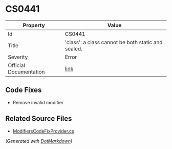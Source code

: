 # CS0441

| Property               | Value                                                             |
| ---------------------- | ----------------------------------------------------------------- |
| Id                     | CS0441                                                            |
| Title                  | 'class': a class cannot be both static and sealed\.               |
| Severity               | Error                                                             |
| Official Documentation | [link](http://docs.microsoft.com/en-us/dotnet/csharp/misc/cs0441) |

## Code Fixes

* Remove invalid modifier

## Related Source Files

* [ModifiersCodeFixProvider.cs](../../src/CodeFixes/CSharp/CodeFixes/ModifiersCodeFixProvider.cs)

*\(Generated with [DotMarkdown](http://github.com/JosefPihrt/DotMarkdown)\)*